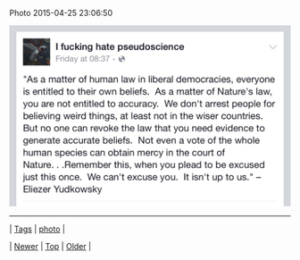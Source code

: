 <!--
title: Photo 2015-04-25 23
date: 2020-06-28T15:27:00.075Z
tags: photo
-->


Photo 2015-04-25 23:06:50

![](117374481184-0.jpg)

<!--BOTTOM-POST-NAVIGATION-->
---

| [Tags](tags.md) | [photo](tag-photo.md) |

| [Newer](117356966354.md) | [Top](index.md) | [Older](117375458149.md) |